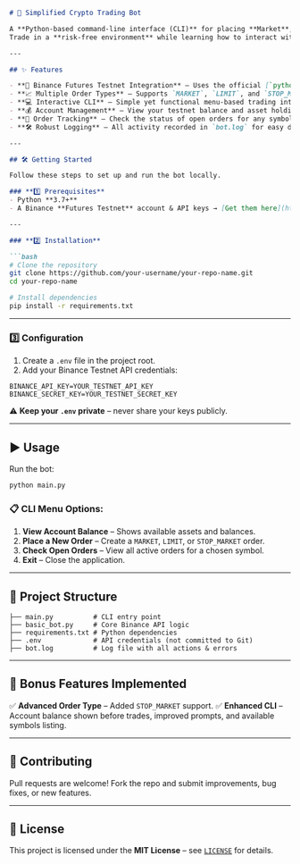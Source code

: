 
````markdown
# 🚀 Simplified Crypto Trading Bot

A **Python-based command-line interface (CLI)** for placing **Market**, **Limit**, and **Stop-Market** orders on the **Binance Futures Testnet**.  
Trade in a **risk-free environment** while learning how to interact with the Binance API for futures trading.

---

## ✨ Features

- **🔗 Binance Futures Testnet Integration** – Uses the official [`python-binance`](https://github.com/sammchardy/python-binance) library for safe simulated trading.
- **📈 Multiple Order Types** – Supports `MARKET`, `LIMIT`, and `STOP_MARKET` orders.
- **💻 Interactive CLI** – Simple yet functional menu-based trading interface.
- **💰 Account Management** – View your testnet balance and asset holdings.
- **📜 Order Tracking** – Check the status of open orders for any symbol.
- **🛠 Robust Logging** – All activity recorded in `bot.log` for easy debugging.

---

## 🛠 Getting Started

Follow these steps to set up and run the bot locally.

### **1️⃣ Prerequisites**
- Python **3.7+**
- A Binance **Futures Testnet** account & API keys → [Get them here](https://testnet.binancefuture.com/)

---

### **2️⃣ Installation**

```bash
# Clone the repository
git clone https://github.com/your-username/your-repo-name.git
cd your-repo-name

# Install dependencies
pip install -r requirements.txt
````

---

### **3️⃣ Configuration**

1. Create a `.env` file in the project root.
2. Add your Binance Testnet API credentials:

```
BINANCE_API_KEY=YOUR_TESTNET_API_KEY
BINANCE_SECRET_KEY=YOUR_TESTNET_SECRET_KEY
```

⚠ **Keep your `.env` private** – never share your keys publicly.

---

## ▶ Usage

Run the bot:

```bash
python main.py
```

### 📋 CLI Menu Options:

1. **View Account Balance** – Shows available assets and balances.
2. **Place a New Order** – Create a `MARKET`, `LIMIT`, or `STOP_MARKET` order.
3. **Check Open Orders** – View all active orders for a chosen symbol.
4. **Exit** – Close the application.

---

## 📂 Project Structure

```
├── main.py          # CLI entry point
├── basic_bot.py     # Core Binance API logic
├── requirements.txt # Python dependencies
├── .env             # API credentials (not committed to Git)
├── bot.log          # Log file with all actions & errors
```

---

## 🎯 Bonus Features Implemented

✅ **Advanced Order Type** – Added `STOP_MARKET` support.
✅ **Enhanced CLI** – Account balance shown before trades, improved prompts, and available symbols listing.

---

## 🤝 Contributing

Pull requests are welcome!
Fork the repo and submit improvements, bug fixes, or new features.

---

## 📜 License

This project is licensed under the **MIT License** – see [`LICENSE`](LICENSE) for details.

